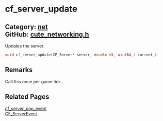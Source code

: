 [//]: # (This file is automatically generated by Cute Framework's docs parser.)
[//]: # (Do not edit this file by hand!)
[//]: # (See: https://github.com/RandyGaul/cute_framework/blob/master/samples/docs_parser.cpp)
[](../header.md ':include')

# cf_server_update

Category: [net](/api_reference?id=net)  
GitHub: [cute_networking.h](https://github.com/RandyGaul/cute_framework/blob/master/include/cute_networking.h)  
---

Updates the server.

```cpp
void cf_server_update(CF_Server* server, double dt, uint64_t current_time);
```

## Remarks

Call this once per game tick.

## Related Pages

[cf_server_pop_event](/net/cf_server_pop_event.md)  
[CF_ServerEvent](/net/cf_serverevent.md)  
